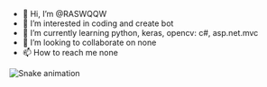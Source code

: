 - 👋 Hi, I’m @RASWQQW
- 👀 I’m interested in coding and create bot
- 🌱 I’m currently learning python, keras, opencv: c#, asp.net.mvc
- 💞️ I’m looking to collaborate on none
- 📫 How to reach me none

<!---
RASWQQW/RASWQQW is a ✨ special ✨ repository because its `README.md` (this file) appears on your GitHub profile.
You can click the Preview link to take a look at your changes.
--->


![Snake animation](https://github.com/RASWQQW/RASWQQW/blob/output/github-contribution-grid-snake.svg)
